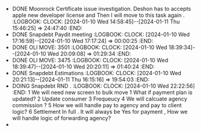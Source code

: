 - DONE Moonrock Certificate issue investigation. Deshon has to accepts apple new developer license and Then I will move to this task again .
  :LOGBOOK:
  CLOCK: [2024-01-10 Wed 14:58:45]--[2024-01-11 Thu 15:46:25] =>  24:47:40
  :END:
- DONE Snapdebt Paydit meeting
  :LOGBOOK:
  CLOCK: [2024-01-10 Wed 17:16:59]--[2024-01-10 Wed 17:17:24] =>  00:00:25
  :END:
- DONE OLI MOVE: 3501
  :LOGBOOK:
  CLOCK: [2024-01-10 Wed 18:39:34]--[2024-01-10 Wed 20:09:08] =>  01:29:34
  :END:
- DONE OLI MOVE: 3475
  :LOGBOOK:
  CLOCK: [2024-01-10 Wed 18:39:47]--[2024-01-10 Wed 20:20:11] =>  01:40:24
  :END:
- DONE Snapdebt Estimations
  :LOGBOOK:
  CLOCK: [2024-01-10 Wed 20:21:13]--[2024-01-11 Thu 16:15:16] =>  19:54:03
  :END:
- DOING Snapdebt RND . 
  :LOGBOOK:
  CLOCK: [2024-01-10 Wed 22:22:56]
  :END:
  1 We will need new screen to bulk move
  1 What if payment plan is updated?
  2 Update consumer
  3 Frequeucy
  4 We will calcuate agency commission ?
  5 How we will handle pay to agency and pay to client logic?
  6 Settlement In full . It will always be Yes for payment , How we will handle logic of forwarding agency?
-